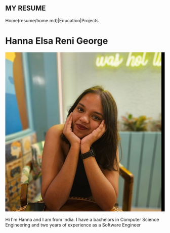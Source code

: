 ## MY RESUME
Home(resume/home.md)|Education|Projects
# Hanna Elsa Reni George
![hanna-image](_readme/Hanna.jpg)

Hi I'm Hanna and I am from India. I have a bachelors in Computer Science Engineering and two years of experience as a Software Engineer
